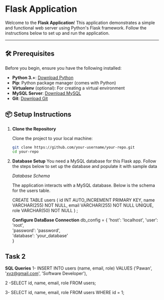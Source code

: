 # Flask Application

Welcome to the **Flask Application**! This application demonstrates a simple and functional web server using Python's Flask framework. Follow the instructions below to set up and run the application.

---

## 🛠️ Prerequisites

Before you begin, ensure you have the following installed:

- **Python 3.+**: [Download Python](https://www.python.org/downloads/)
- **Pip**: Python package manager (comes with Python)
- **Virtualenv** (optional): For creating a virtual environment
- **MySQL Server**: [Download MySQL](https://dev.mysql.com/downloads/installer/)
- **Git**: [Download Git](https://git-scm.com/downloads)

## 📦 Setup Instructions

1. **Clone the Repository**

   Clone the project to your local machine:
   ```bash
   git clone https://github.com/your-username/your-repo.git
   cd your-repo


2. **Database Setup**
    You need a MySQL database for this Flask app. Follow the steps 
     below to set up the database and populate it with sample data

     *Database Schema*

      The application interacts with a MySQL database. Below is the 
      schema for the users table.

    CREATE TABLE users (
    id INT AUTO_INCREMENT PRIMARY KEY,
    name VARCHAR(255) NOT NULL,
    email VARCHAR(255) NOT NULL UNIQUE,
    role VARCHAR(50) NOT NULL
     ) ;

     
    

    **Configure DataBase Connection**
    db_config = {
    'host': 'localhost',
    'user': 'root',  
    'password': 'password',  
    'database': 'your_database'  
}



##  Task 2 

  **SQL Queries**
  1- INSERT INTO users (name, email, role)
    VALUES
    ('Pawan', 'xyz@gmail.com', 'Software 
      Developer'),

  2 -SELECT id, name, email, role FROM users;

  3- SELECT id, name, email, role FROM users 
    WHERE id = 1;








